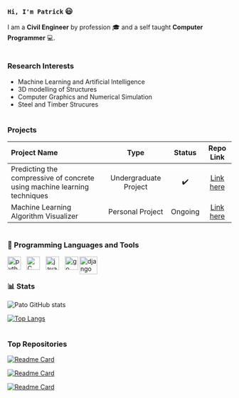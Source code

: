 <!-- </p> -->

### `Hi, I'm Patrick` :smiley:

I am a **Civil Engineer** by profession :mortar_board: and a self taught **Computer Programmer** :computer:.

#

### Research Interests

- Machine Learning and Artificial Intelligence
- 3D modelling of Structures
- Computer Graphics and Numerical Simulation
- Steel and Timber Strucures

#

### Projects

| **Project Name**                                                         |       **Type**        | **Status** |                               **Repo Link**                                |
| :----------------------------------------------------------------------- | :-------------------: | :--------: | :------------------------------------------------------------------------: |
| Predicting the compressive of concrete using machine learning techniques | Undergraduate Project | :heavy_check_mark: |      [Link here](https://www.github.com/Pato546/strength-prediction)       |
| Machine Learning Algorithm Visualizer                                    |   Personal Project    |  Ongoing   | [Link here](https://www.github.com/Pato546/machine-learning-visualization) |

#

### 🧰 Programming Languages and Tools

<img align="left" alt="python" width=30 style="padding-right:10px" src="https://cdn.jsdelivr.net/gh/devicons/devicon/icons/python/python-original.svg" />
<img align="left" alt="C" width=30 style="padding-right:10px" src="https://cdn.jsdelivr.net/gh/devicons/devicon/icons/c/c-original.svg" />
<img align="left" alt="javascript" width=30 style="padding-right:10px" src="https://cdn.jsdelivr.net/gh/devicons/devicon/icons/javascript/javascript-original.svg" />
<img align="left" alt="go" width=30 src="https://cdn.jsdelivr.net/gh/devicons/devicon/icons/go/go-original-wordmark.svg" />
<img align="left" alt="django" width=40 src="https://cdn.jsdelivr.net/gh/devicons/devicon/icons/django/django-plain-wordmark.svg" />

<br />

#

### 📊 Stats

![Pato GitHub stats](https://github-readme-stats.vercel.app/api?username=Pato546&show_icons=true&theme=transparent)

[![Top Langs](https://github-readme-stats.vercel.app/api/top-langs/?username=Pato546&theme=transparent&layout=compact)](https://github.com/anuraghazra/github-readme-stats)

#

### Top Repositories

[![Readme Card](https://github-readme-stats.vercel.app/api/pin/?username=Pato546&repo=machine-learning-visualization&theme=transparent)](https://github.com/Pato546/machine-learning-visualization)

[![Readme Card](https://github-readme-stats.vercel.app/api/pin/?username=Pato546&repo=data-structures&theme=transparent)](https://github.com/Pato546/machine-learning-visualization)

[![Readme Card](https://github-readme-stats.vercel.app/api/pin/?username=Pato546&repo=algorithms&theme=transparent)](https://github.com/Pato546/machine-learning-visualization)

<br />

<!--
  Themes Available
  ================
  dark, radical, merko, gruvbox, tokyonight, onedark, cobalt, synthwave, highcontrast, dracula
-->
